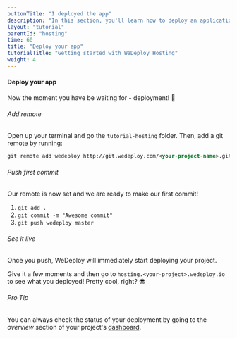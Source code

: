 ```yaml
---
buttonTitle: "I deployed the app"
description: "In this section, you'll learn how to deploy an application using WeDeploy Hosting."
layout: "tutorial"
parentId: "hosting"
time: 60
title: "Deploy your app"
tutorialTitle: "Getting started with WeDeploy Hosting"
weight: 4
---
```


#### Deploy your app

Now the moment you have be waiting for - deployment! 🚀

###### Add remote

Open up your terminal and go the `tutorial-hosting` folder. Then, add a git remote by running:

```xml
git remote add wedeploy http://git.wedeploy.com/<your-project-name>.git
```

###### Push first commit

Our remote is now set and we are ready to make our first commit! 
1. `git add .`
2. `git commit -m "Awesome commit"`
3. `git push wedeploy master`


###### See it live
Once you push, WeDeploy will immediately start deploying your project.

Give it a few moments and then go to `hosting.<your-project>.wedeploy.io` to see what you deployed! Pretty cool, right? 😎

<aside>

###### <span class="icon-16-star"></span> Pro Tip

You can always check the status of your deployment by going to the _overview_ section of your project's [dashboard](http://dashboard.wedeploy.com).

</aside>
